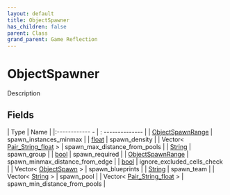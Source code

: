 ```yaml
---
layout: default
title: ObjectSpawner
has_children: false
parent: Class
grand_parent: Game Reflection
---
```

# ObjectSpawner
Description 

## Fields
| Type | Name |
|:------------ - | : -------------- |
| [ObjectSpawnRange](game-reflection/classes/object_spawn_range.md) | spawn_instances_minmax |
| [float](game-reflection/components/float.md) | spawn_density |
| Vector< [Pair_String_float](game-reflection/classes/pair__string_float.md) > | spawn_max_distance_from_pools |
| [String](game-reflection/components/string.md) | spawn_group |
| [bool](game-reflection/components/bool.md) | spawn_required |
| [ObjectSpawnRange](game-reflection/classes/object_spawn_range.md) | spawn_minmax_distance_from_edge |
| [bool](game-reflection/components/bool.md) | ignore_excluded_cells_check |
| Vector< [ObjectSpawn](game-reflection/classes/object_spawn.md) > | spawn_blueprints |
| [String](game-reflection/components/string.md) | spawn_team |
| Vector< [String](game-reflection/components/string.md) > | spawn_pool |
| Vector< [Pair_String_float](game-reflection/classes/pair__string_float.md) > | spawn_min_distance_from_pools |

